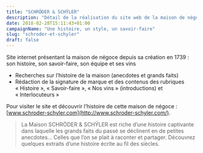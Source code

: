 ```yaml
---
title: "SCHRÖDER & SCHŸLER"
description: "Détail de la réalisation du site web de la maison de négoce SCHRÖDER et SCHŸLER"
date: 2018-02-28T15:11:43+01:00
campaignName: "Une histoire, un style, un savoir-faire"
slug: "schroder-et-schyler"
draft: false
---
```


Site internet présentant la maison de négoce depuis sa création en 1739 : son histoire, son savoir-faire, son équipe et ses vins

- Recherches sur l’histoire de la maison (anecdotes et grands faits)
- Rédaction de la signature de marque et des contenus des rubriques « Histoire », « Savoir-faire », « Nos vins » (introductions) et « Interlocuteurs »

Pour visiter le site et découvrir l’histoire de cette maison de négoce : [www.schroder-schyler.com](http://www.schroder-schyler.com/).

> La Maison SCHRÖDER & SCHŸLER est riche d’une histoire captivante dans laquelle les grands faits du passé se déclinent en de petites anecdotes… Celles que l’on se plait à raconter et partager. Découvrez quelques extraits d’une histoire écrite au fil des siècles.
